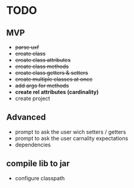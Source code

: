 # TODO

## MVP
* ~~parse uxf~~
* ~~create class~~
* ~~create class attributes~~
* ~~create class methods~~
* ~~create class getters & setters~~
* ~~create multiple classes at once~~
* ~~add args for methods~~
* **create rel attributes (cardinality)**
* create project

## Advanced
* prompt to ask the user wich setters / getters
* prompt to ask the user carnality expectations
* dependencies

## compile lib to jar
* configure classpath
